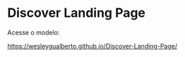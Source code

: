 # Discover Landing Page
 
Acesse o modelo:

https://wesleygualberto.github.io/Discover-Landing-Page/

